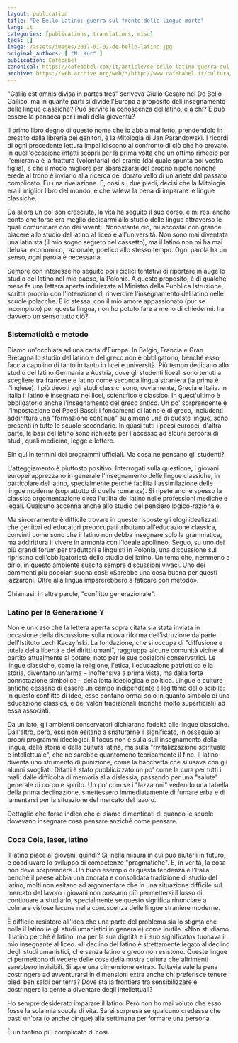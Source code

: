 ```yaml
---
layout: publication
title: "De Bello Latino: guerra sul fronte delle lingue morte"
lang: it
categories: [publications, translations, misc]
tags: []
image: /assets/images/2017-01-02-de-bello-latino.jpg
original_authors: [ "N. Kuc" ]
publication: Cafébabel
canonical: https://cafebabel.com/it/article/de-bello-latino-guerra-sul-fronte-delle-lingue-morte-5ae00b8af723b35a145e79fd/
archive: https://web.archive.org/web/*/http://www.cafebabel.it/cultura/articolo/de-bello-latino-guerra-sul-fronte-delle-lingue-morte.html
---
```


"Gallia est omnis divisa in partes tres" scriveva Giulio Cesare nel De Bello Gallico, ma in quante parti si divide l'Europa a proposito dell'insegnamento delle lingue classiche? Può servire la conoscenza del latino, e a chi? E può essere la panacea per i mali della gioventù?

Il primo libro degno di questo nome che io abbia mai letto, prendendolo in prestito dalla libreria dei genitori, è la Mitologia di Jan Parandowski. I ricordi di ogni precedente lettura impallidiscono al confronto di ciò che ho provato. In quell'occasione infatti scoprii per la prima volta che un ottimo rimedio per l'emicrania è la frattura (volontaria) del cranio (dal quale spunta poi vostra figlia), e che il modo migliore per sbarazzarsi del proprio nipote nonché erede al trono è inviarlo alla ricerca del dorato vello di un ariete dal passato complicato. Fu una rivelazione. E, così su due piedi, decisi che la Mitologia era il miglior libro del mondo, e che valeva la pena di imparare le lingue classiche.

Da allora un po' son cresciuta, la vita ha seguito il suo corso, e mi resi anche conto che forse era meglio dedicarmi allo studio delle lingue attraverso le quali comunicare con dei viventi. Nonostante ciò, mi accostai con grande piacere allo studio del latino al liceo e all'università. Non sono mai diventata una latinista (il mio sogno segreto nel cassetto), ma il latino non mi ha mai delusa: economico, razionale, poetico allo stesso tempo. Ogni parola ha un senso, ogni parola è necessaria.

Sempre con interesse ho seguito poi i ciclici tentativi di riportare in auge lo studio del latino nel mio paese, la Polonia. A questo proposito, è di qualche mese fa una lettera aperta  indirizzata al Ministro della Pubblica Istruzione, scritta proprio con l'intenzione di rinverdire l'insegnamento del latino nelle scuole polacche. E io stessa, con il mio amore appassionato (pur se incompiuto) per questa lingua, non ho potuto fare a meno di chiedermi: ha davvero un senso tutto ciò?

### Sistematicità e metodo

Diamo un'occhiata ad una carta d'Europa. In Belgio, Francia e Gran Bretagna lo studio del latino e del greco non è obbligatorio, benché esso faccia capolino di tanto in tanto in licei e università. Più tempo dedicano allo studio del latino Germania e Austria, dove gli studenti liceali sono tenuti a scegliere tra francese e latino come seconda lingua straniera (la prima è l'inglese). I più devoti agli studi classici sono, ovviamente, Grecia e Italia. In Italia il latino è insegnato nei licei, scientifico e classico. In quest'ultimo è obbligatorio anche l'insegnamento del greco antico. Un po' sorprendente è l'impostazione dei Paesi Bassi: i fondamenti di latino e di greco, includenti addirittura una "formazione continua" su almeno una di queste lingue, sono presenti in tutte le scuole secondarie. In quasi tutti i paesi europei, d'altra parte, le basi del latino sono richieste per l'accesso ad alcuni percorsi di studi, quali medicina, legge e lettere.

Sin qui in termini dei programmi ufficiali. Ma cosa ne pensano gli studenti?

L'atteggiamento è piuttosto positivo. Interrogati sulla questione, i giovani europei apprezzano in generale l'insegnamento delle lingue classiche, in particolare del latino, specialmente perché facilita l'assimilazione delle lingue moderne (soprattutto di quelle romanze). Si ripete anche spesso la classica argomentazione circa l'utilità del latino nelle professioni mediche e legali. Qualcuno accenna anche allo studio del pensiero logico-razionale.

Ma sinceramente è difficile trovare in queste risposte gli elogi idealizzati che genitori ed educatori preoccupati tributano all'educazione classica, convinti come sono che il latino non debba insegnare solo la grammatica, ma addirittura il vivere in armonia con l'ideale apollineo. Seguo, su uno dei più grandi forum per traduttori e linguisti in Polonia, una discussione sul ripristino dell'obbligatorietà dello studio del latino. Un tema che, nemmeno a dirlo, in questo ambiente suscita sempre discussioni vivaci. Uno dei commenti più popolari suona così: «Sarebbe una cosa buona per questi lazzaroni. Oltre alla lingua imparerebbero a faticare con metodo».

Chiamasi, in altre parole, "conflitto generazionale".

### Latino per la Generazione Y

Non è un caso che la lettera aperta sopra citata sia stata inviata in occasione della discussione sulla nuova riforma dell'istruzione da parte dell'Istituto Lech Kaczyński. La fondazione, che si occupa di "diffusione e tutela della libertà e dei diritti umani", raggruppa alcune comunità vicine al partito attualmente al potere, noto per le sue posizioni conservatrici. Le lingue classiche, come la religione, l'etica, l'educazione patriottica e la storia, diventano un'arma – inoffensiva a prima vista, ma dalla forte connotazione simbolica – della lotta ideologica e politica. Lingue e culture antiche cessano di essere un campo indipendente e legittimo dello scibile: in questo conflitto di idee, esse contano ormai solo in quanto simbolo di una educazione classica, e dei valori tradizionali (nonché molto superficiali) ad essa associati.

Da un lato, gli ambienti conservatori dichiarano fedeltà alle lingue classiche. Dall'altro, però, essi non esitano a snaturarne il significato, in ossequio ai propri programmi ideologici. Il focus non è sulla sull'insegnamento della lingua, della storia e della cultura latina, ma sulla "rivitalizzazione spirituale e intellettuale", che ne sarebbe quantomeno teoricamente il fine. Il latino diventa uno strumento di punizione, come la bacchetta che si usava con gli alunni svogliati. Difatti è stato pubblicizzato un po' come la cura per tutti i mali: dalle difficoltà di memoria alla dislessia, passando per una "salute" generale di corpo e spirito. Un po' com se i "lazzaroni" vedendo una tabella della prima declinazione, smettessero immediatamente di fumare erba e di lamentarsi per la situazione del mercato del lavoro.

Dettaglio che forse indica che ci siamo dimenticati di quando le scuole dovevano insegnare cosa pensare anziché come pensare.

### Coca Cola, laser, latino

Il latino piace ai giovani, quindi? Sì, nella misura in cui può aiutarli in futuro, e coadiuvare lo sviluppo di competenze "pragmatiche". E, in verità, la cosa non deve sorprendere. Un buon esempio di questa tendenza è l'Italia: benché il paese abbia una onorata e consolidata tradizione di studio del latino, molti non esitano ad argomentare che in una situazione difficile sul mercato del lavoro i giovani non possano più permettersi il lusso di continuare a studiarlo, specialmente se questo significa rinunciare a colmare vistose lacune nella conoscenza delle lingue straniere moderne.

È difficile resistere all'idea che una parte del problema sia lo stigma che bolla il latino (e gli studi umanistici in generale) come inutile. «Non studiamo il latino perché è latino, ma per la sua dignità e il suo significato» tuonava il mio insegnante al liceo. «Il declino del latino è strettamente legato al declino degli studi umanistici, che senza latino e greco non esistono. Queste lingue ci permettono di vedere delle cose della nostra cultura che altrimenti sarebbero invisibili. Si apre una dimensione extra». Tuttavia vale la pena costringere ad avventurarsi in dimensioni extra anche chi preferisce tenere i piedi ben saldi per terra? Dove sta la frontiera tra sensibilizzare e costringere la gente a diventare degli intellettuali?

Ho sempre desiderato imparare il latino. Però non ho mai voluto che esso fosse la sola mia scuola di vita. Sarei sorpresa se qualcuno credesse che basti un'ora (o anche cinque) alla settimana per formare una persona.

È un tantino più complicato di così.
